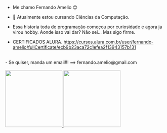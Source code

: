 - Me chamo Fernando Amelio 😊
- 🌱 Atualmente estou cursando Ciências da Computação.
-  Essa historia toda de programação começou por curiosidade e agora ja virou hobby. Aonde isso vai dar? Não sei... Mas sigo firme.

- CERTIFICADOS ALURA.
https://cursos.alura.com.br/user/fernando-amelio/fullCertificate/ecb9b23aca72c1efea2f13943157b131

</br>
- Se quiser, manda um email!!! ==> fernando.amelio@gmail.com 
</br>
</br>
<div align="left">
  <a href="https://github.com/amelio-fernando">
  <img height="180em" src="https://github-readme-stats.vercel.app/api?username=amelio-fernando&show_icons=true&theme=radical&include_all_commits=true&count_private=true"/>
  <img height="180em" src="https://github-readme-stats.vercel.app/api/top-langs/?username=amelio-fernando&layout=compact&langs_count=7&theme=radical"/>
</div>
